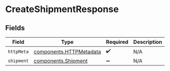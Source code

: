 # CreateShipmentResponse


## Fields

| Field                                                              | Type                                                               | Required                                                           | Description                                                        |
| ------------------------------------------------------------------ | ------------------------------------------------------------------ | ------------------------------------------------------------------ | ------------------------------------------------------------------ |
| `httpMeta`                                                         | [components.HTTPMetadata](../../models/components/httpmetadata.md) | :heavy_check_mark:                                                 | N/A                                                                |
| `shipment`                                                         | [components.Shipment](../../models/components/shipment.md)         | :heavy_minus_sign:                                                 | N/A                                                                |